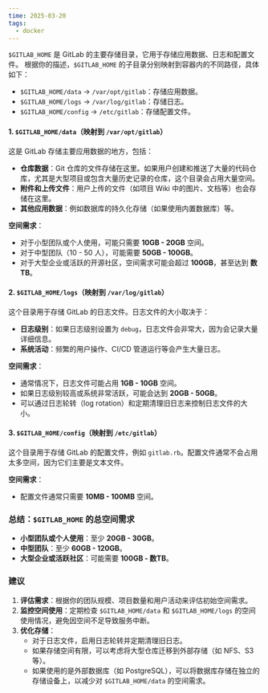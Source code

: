 ```yaml
---
time: 2025-03-20
tags:
  - docker
---
```

`$GITLAB_HOME` 是 GitLab 的主要存储目录，它用于存储应用数据、日志和配置文件。
根据你的描述，`$GITLAB_HOME` 的子目录分别映射到容器内的不同路径，具体如下：

- `$GITLAB_HOME/data` → `/var/opt/gitlab`：存储应用数据。
- `$GITLAB_HOME/logs` → `/var/log/gitlab`：存储日志。
- `$GITLAB_HOME/config` → `/etc/gitlab`：存储配置文件。

#### **1. `$GITLAB_HOME/data`（映射到 `/var/opt/gitlab`）**
这是 GitLab 存储主要应用数据的地方，包括：
- **仓库数据**：Git 仓库的文件存储在这里。如果用户创建和推送了大量的代码仓库，尤其是大型项目或包含大量历史记录的仓库，这个目录会占用大量空间。
- **附件和上传文件**：用户上传的文件（如项目 Wiki 中的图片、文档等）也会存储在这里。
- **其他应用数据**：例如数据库的持久化存储（如果使用内置数据库）等。

**空间需求**：
- 对于小型团队或个人使用，可能只需要 **10GB - 20GB** 空间。
- 对于中型团队（10 - 50 人），可能需要 **50GB - 100GB**。
- 对于大型企业或活跃的开源社区，空间需求可能会超过 **100GB**，甚至达到 **数TB**。

#### **2. `$GITLAB_HOME/logs`（映射到 `/var/log/gitlab`）**
这个目录用于存储 GitLab 的日志文件。日志文件的大小取决于：
- **日志级别**：如果日志级别设置为 `debug`，日志文件会非常大，因为会记录大量详细信息。
- **系统活动**：频繁的用户操作、CI/CD 管道运行等会产生大量日志。

**空间需求**：
- 通常情况下，日志文件可能占用 **1GB - 10GB** 空间。
- 如果日志级别较高或系统非常活跃，可能会达到 **20GB - 50GB**。
- 可以通过日志轮转（log rotation）和定期清理旧日志来控制日志文件的大小。

#### **3. `$GITLAB_HOME/config`（映射到 `/etc/gitlab`）**
这个目录用于存储 GitLab 的配置文件，例如 `gitlab.rb`。配置文件通常不会占用太多空间，因为它们主要是文本文件。

**空间需求**：
- 配置文件通常只需要 **10MB - 100MB** 空间。

### **总结：`$GITLAB_HOME` 的总空间需求**
- **小型团队或个人使用**：至少 **20GB - 30GB**。
- **中型团队**：至少 **60GB - 120GB**。
- **大型企业或活跃社区**：可能需要 **100GB - 数TB**。

### **建议**
1. **评估需求**：根据你的团队规模、项目数量和用户活动来评估初始空间需求。
2. **监控空间使用**：定期检查 `$GITLAB_HOME/data` 和 `$GITLAB_HOME/logs` 的空间使用情况，避免因空间不足导致服务中断。
3. **优化存储**：
   - 对于日志文件，启用日志轮转并定期清理旧日志。
   - 如果存储空间有限，可以考虑将大型仓库迁移到外部存储（如 NFS、S3 等）。
   - 如果使用的是外部数据库（如 PostgreSQL），可以将数据库存储在独立的存储设备上，以减少对 `$GITLAB_HOME/data` 的空间需求。
